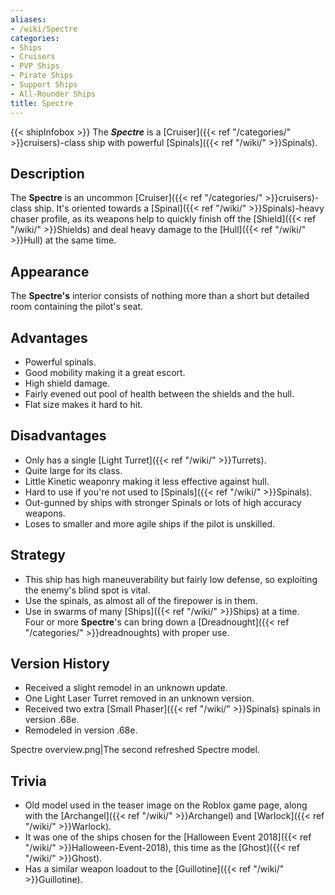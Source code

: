 ```yaml
---
aliases:
- /wiki/Spectre
categories:
- Ships
- Cruisers
- PVP Ships
- Pirate Ships
- Support Ships
- All-Rounder Ships
title: Spectre
---
```


{{< shipInfobox >}} The **_Spectre_** is a [Cruiser]({{< ref "/categories/" >}}cruisers)-class ship with powerful [Spinals]({{< ref "/wiki/" >}}Spinals).

## Description

The **Spectre** is an uncommon [Cruiser]({{< ref "/categories/" >}}cruisers)-class ship. It's oriented towards a [Spinal]({{< ref "/wiki/" >}}Spinals)-heavy chaser profile, as its weapons help to quickly finish off the [Shield]({{< ref "/wiki/" >}}Shields) and deal heavy damage to the [Hull]({{< ref "/wiki/" >}}Hull) at the same time.

## Appearance

The **Spectre's** interior consists of nothing more than a short but detailed room containing the pilot's seat.

## Advantages

- Powerful spinals.
- Good mobility making it a great escort.
- High shield damage.
- Fairly evened out pool of health between the shields and the hull.
- Flat size makes it hard to hit.

## Disadvantages

- Only has a single [Light Turret]({{< ref "/wiki/" >}}Turrets).
- Quite large for its class.
- Little Kinetic weaponry making it less effective against hull.
- Hard to use if you're not used to [Spinals]({{< ref "/wiki/" >}}Spinals).
- Out-gunned by ships with stronger Spinals or lots of high accuracy weapons.
- Loses to smaller and more agile ships if the pilot is unskilled.

## Strategy

- This ship has high maneuverability but fairly low defense, so exploiting the enemy's blind spot is vital.
- Use the spinals, as almost all of the firepower is in them.
- Use in swarms of many [Ships]({{< ref "/wiki/" >}}Ships) at a time. Four or more **Spectre**'s can bring down a [Dreadnought]({{< ref "/categories/" >}}dreadnoughts) with proper use.

## Version History 

- Received a slight remodel in an unknown update.
- One Light Laser Turret removed in an unknown version.
- Received two extra [Small Phaser]({{< ref "/wiki/" >}}Spinals) spinals in version .68e.
- Remodeled in version .68e.

Spectre overview.png|The second refreshed Spectre model.

## Trivia

- Old model used in the teaser image on the Roblox game page, along with the [Archangel]({{< ref "/wiki/" >}}Archangel) and [Warlock]({{< ref "/wiki/" >}}Warlock).
- It was one of the ships chosen for the [Halloween Event 2018]({{< ref "/wiki/" >}}Halloween-Event-2018), this time as the [Ghost]({{< ref "/wiki/" >}}Ghost).
- Has a similar weapon loadout to the [Guillotine]({{< ref "/wiki/" >}}Guillotine).